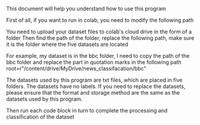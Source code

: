 This document will help you understand how to use this program

First of all, if you want to run in colab, you need to modify the following path

You need to upload your dataset files to colab's cloud drive in the form of a folder
Then find the path of the folder, replace the following path, make sure it is the folder where the five datasets are located

For example, my dataset is in the bbc folder, I need to copy the path of the bbc folder and replace the part in quotation marks in the following path
root=r"/content/drive/MyDrive/news_classifacation/bbc"

The datasets used by this program are txt files, which are placed in five folders. The datasets have no labels. If you need to replace the datasets, please ensure that the format and storage method are the same as the datasets used by this program.

Then run each code block in turn to complete the processing and classification of the dataset



